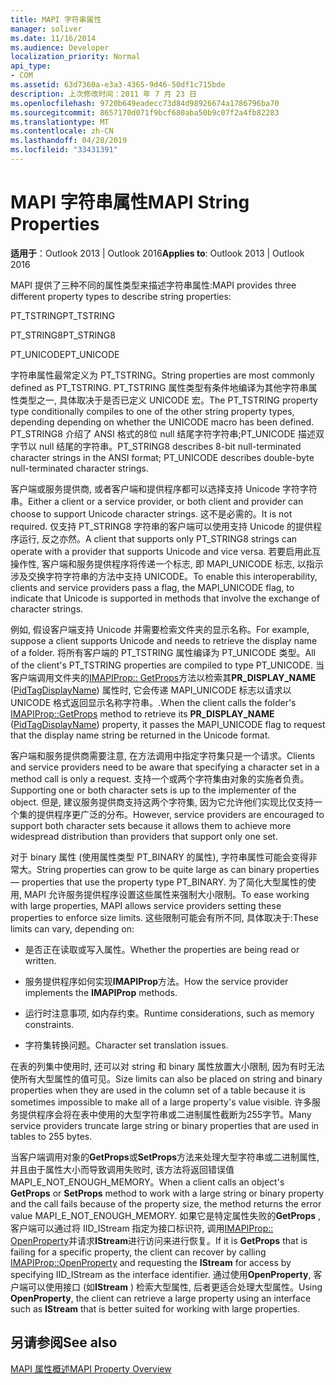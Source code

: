 ```yaml
---
title: MAPI 字符串属性
manager: soliver
ms.date: 11/16/2014
ms.audience: Developer
localization_priority: Normal
api_type:
- COM
ms.assetid: 63d7360a-e3a3-4365-9d46-50df1c715bde
description: 上次修改时间：2011 年 7 月 23 日
ms.openlocfilehash: 9720b649eadecc73d84d98926674a1786796ba70
ms.sourcegitcommit: 8657170d071f9bcf680aba50b9c07f2a4fb82283
ms.translationtype: MT
ms.contentlocale: zh-CN
ms.lasthandoff: 04/28/2019
ms.locfileid: "33431391"
---
```

# <a name="mapi-string-properties"></a><span data-ttu-id="509c1-103">MAPI 字符串属性</span><span class="sxs-lookup"><span data-stu-id="509c1-103">MAPI String Properties</span></span>

  
  
<span data-ttu-id="509c1-104">**适用于**：Outlook 2013 | Outlook 2016</span><span class="sxs-lookup"><span data-stu-id="509c1-104">**Applies to**: Outlook 2013 | Outlook 2016</span></span> 
  
<span data-ttu-id="509c1-105">MAPI 提供了三种不同的属性类型来描述字符串属性:</span><span class="sxs-lookup"><span data-stu-id="509c1-105">MAPI provides three different property types to describe string properties:</span></span>
  
<span data-ttu-id="509c1-106">PT_TSTRING</span><span class="sxs-lookup"><span data-stu-id="509c1-106">PT_TSTRING</span></span>
  
<span data-ttu-id="509c1-107">PT_STRING8</span><span class="sxs-lookup"><span data-stu-id="509c1-107">PT_STRING8</span></span>
  
<span data-ttu-id="509c1-108">PT_UNICODE</span><span class="sxs-lookup"><span data-stu-id="509c1-108">PT_UNICODE</span></span>
  
<span data-ttu-id="509c1-109">字符串属性最常定义为 PT_TSTRING。</span><span class="sxs-lookup"><span data-stu-id="509c1-109">String properties are most commonly defined as PT_TSTRING.</span></span> <span data-ttu-id="509c1-110">PT_TSTRING 属性类型有条件地编译为其他字符串属性类型之一, 具体取决于是否已定义 UNICODE 宏。</span><span class="sxs-lookup"><span data-stu-id="509c1-110">The PT_TSTRING property type conditionally compiles to one of the other string property types, depending depending on whether the UNICODE macro has been defined.</span></span> <span data-ttu-id="509c1-111">PT_STRING8 介绍了 ANSI 格式的8位 null 结尾字符字符串;PT_UNICODE 描述双字节以 null 结尾的字符串。</span><span class="sxs-lookup"><span data-stu-id="509c1-111">PT_STRING8 describes 8-bit null-terminated character strings in the ANSI format; PT_UNICODE describes double-byte null-terminated character strings.</span></span> 
  
<span data-ttu-id="509c1-112">客户端或服务提供商, 或者客户端和提供程序都可以选择支持 Unicode 字符字符串。</span><span class="sxs-lookup"><span data-stu-id="509c1-112">Either a client or a service provider, or both client and provider can choose to support Unicode character strings.</span></span> <span data-ttu-id="509c1-113">这不是必需的。</span><span class="sxs-lookup"><span data-stu-id="509c1-113">It is not required.</span></span> <span data-ttu-id="509c1-114">仅支持 PT_STRING8 字符串的客户端可以使用支持 Unicode 的提供程序运行, 反之亦然。</span><span class="sxs-lookup"><span data-stu-id="509c1-114">A client that supports only PT_STRING8 strings can operate with a provider that supports Unicode and vice versa.</span></span> <span data-ttu-id="509c1-115">若要启用此互操作性, 客户端和服务提供程序将传递一个标志, 即 MAPI_UNICODE 标志, 以指示涉及交换字符字符串的方法中支持 UNICODE。</span><span class="sxs-lookup"><span data-stu-id="509c1-115">To enable this interoperability, clients and service providers pass a flag, the MAPI_UNICODE flag, to indicate that Unicode is supported in methods that involve the exchange of character strings.</span></span> 
  
<span data-ttu-id="509c1-116">例如, 假设客户端支持 Unicode 并需要检索文件夹的显示名称。</span><span class="sxs-lookup"><span data-stu-id="509c1-116">For example, suppose a client supports Unicode and needs to retrieve the display name of a folder.</span></span> <span data-ttu-id="509c1-117">将所有客户端的 PT_TSTRING 属性编译为 PT_UNICODE 类型。</span><span class="sxs-lookup"><span data-stu-id="509c1-117">All of the client's PT_TSTRING properties are compiled to type PT_UNICODE.</span></span> <span data-ttu-id="509c1-118">当客户端调用文件夹的[IMAPIProp:: GetProps](imapiprop-getprops.md)方法以检索其**PR_DISPLAY_NAME** ([PidTagDisplayName](pidtagdisplayname-canonical-property.md)) 属性时, 它会传递 MAPI_UNICODE 标志以请求以 UNICODE 格式返回显示名称字符串。.</span><span class="sxs-lookup"><span data-stu-id="509c1-118">When the client calls the folder's [IMAPIProp::GetProps](imapiprop-getprops.md) method to retrieve its **PR_DISPLAY_NAME** ([PidTagDisplayName](pidtagdisplayname-canonical-property.md)) property, it passes the MAPI_UNICODE flag to request that the display name string be returned in the Unicode format.</span></span> 
  
<span data-ttu-id="509c1-119">客户端和服务提供商需要注意, 在方法调用中指定字符集只是一个请求。</span><span class="sxs-lookup"><span data-stu-id="509c1-119">Clients and service providers need to be aware that specifying a character set in a method call is only a request.</span></span> <span data-ttu-id="509c1-120">支持一个或两个字符集由对象的实施者负责。</span><span class="sxs-lookup"><span data-stu-id="509c1-120">Supporting one or both character sets is up to the implementer of the object.</span></span> <span data-ttu-id="509c1-121">但是, 建议服务提供商支持这两个字符集, 因为它允许他们实现比仅支持一个集的提供程序更广泛的分布。</span><span class="sxs-lookup"><span data-stu-id="509c1-121">However, service providers are encouraged to support both character sets because it allows them to achieve more widespread distribution than providers that support only one set.</span></span> 
  
<span data-ttu-id="509c1-122">对于 binary 属性 (使用属性类型 PT_BINARY 的属性), 字符串属性可能会变得非常大。</span><span class="sxs-lookup"><span data-stu-id="509c1-122">String properties can grow to be quite large as can binary properties — properties that use the property type PT_BINARY.</span></span> <span data-ttu-id="509c1-123">为了简化大型属性的使用, MAPI 允许服务提供程序设置这些属性来强制大小限制。</span><span class="sxs-lookup"><span data-stu-id="509c1-123">To ease working with large properties, MAPI allows service providers setting these properties to enforce size limits.</span></span> <span data-ttu-id="509c1-124">这些限制可能会有所不同, 具体取决于:</span><span class="sxs-lookup"><span data-stu-id="509c1-124">These limits can vary, depending on:</span></span>
  
- <span data-ttu-id="509c1-125">是否正在读取或写入属性。</span><span class="sxs-lookup"><span data-stu-id="509c1-125">Whether the properties are being read or written.</span></span>
    
- <span data-ttu-id="509c1-126">服务提供程序如何实现**IMAPIProp**方法。</span><span class="sxs-lookup"><span data-stu-id="509c1-126">How the service provider implements the **IMAPIProp** methods.</span></span> 
    
- <span data-ttu-id="509c1-127">运行时注意事项, 如内存约束。</span><span class="sxs-lookup"><span data-stu-id="509c1-127">Runtime considerations, such as memory constraints.</span></span>
    
- <span data-ttu-id="509c1-128">字符集转换问题。</span><span class="sxs-lookup"><span data-stu-id="509c1-128">Character set translation issues.</span></span> 
    
<span data-ttu-id="509c1-129">在表的列集中使用时, 还可以对 string 和 binary 属性放置大小限制, 因为有时无法使所有大型属性的值可见。</span><span class="sxs-lookup"><span data-stu-id="509c1-129">Size limits can also be placed on string and binary properties when they are used in the column set of a table because it is sometimes impossible to make all of a large property's value visible.</span></span> <span data-ttu-id="509c1-130">许多服务提供程序会将在表中使用的大型字符串或二进制属性截断为255字节。</span><span class="sxs-lookup"><span data-stu-id="509c1-130">Many service providers truncate large string or binary properties that are used in tables to 255 bytes.</span></span> 
  
<span data-ttu-id="509c1-131">当客户端调用对象的**GetProps**或**SetProps**方法来处理大型字符串或二进制属性, 并且由于属性大小而导致调用失败时, 该方法将返回错误值 MAPI_E_NOT_ENOUGH_MEMORY。</span><span class="sxs-lookup"><span data-stu-id="509c1-131">When a client calls an object's **GetProps** or **SetProps** method to work with a large string or binary property and the call fails because of the property size, the method returns the error value MAPI_E_NOT_ENOUGH_MEMORY.</span></span> <span data-ttu-id="509c1-132">如果它是特定属性失败的**GetProps** , 客户端可以通过将 IID_IStream 指定为接口标识符, 调用[IMAPIProp:: OpenProperty](imapiprop-openproperty.md)并请求**IStream**进行访问来进行恢复。</span><span class="sxs-lookup"><span data-stu-id="509c1-132">If it is **GetProps** that is failing for a specific property, the client can recover by calling [IMAPIProp::OpenProperty](imapiprop-openproperty.md) and requesting the **IStream** for access by specifying IID_IStream as the interface identifier.</span></span> <span data-ttu-id="509c1-133">通过使用**OpenProperty**, 客户端可以使用接口 (如**IStream** ) 检索大型属性, 后者更适合处理大型属性。</span><span class="sxs-lookup"><span data-stu-id="509c1-133">Using **OpenProperty**, the client can retrieve a large property using an interface such as **IStream** that is better suited for working with large properties.</span></span> 
  
## <a name="see-also"></a><span data-ttu-id="509c1-134">另请参阅</span><span class="sxs-lookup"><span data-stu-id="509c1-134">See also</span></span>



[<span data-ttu-id="509c1-135">MAPI 属性概述</span><span class="sxs-lookup"><span data-stu-id="509c1-135">MAPI Property Overview</span></span>](mapi-property-overview.md)

